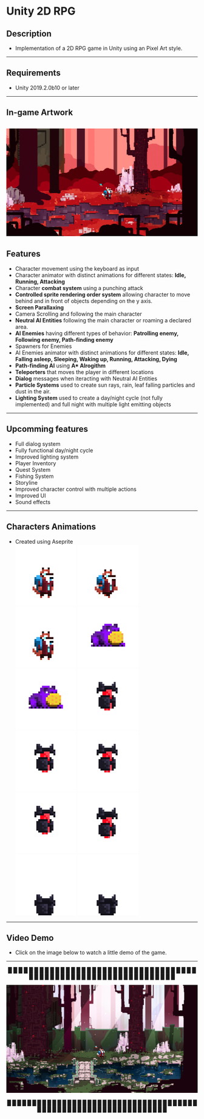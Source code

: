 # Unity 2D RPG
##  Description
* Implementation of a 2D RPG game in Unity using an Pixel Art style.
---
## Requirements
* Unity 2019.2.0b10 or later
---
## In-game Artwork

![alt text](https://github.com/PavelescuVictor/Unity2DRPG/blob/master/Image%20Progression%20Gif%20v2.gif)
---
## Features
* Character movement using the keyboard as input
* Character animator with distinct animations for different states: **Idle, Running, Attacking**
* Character **combat system** using a punching attack
* **Controlled sprite rendering order system** allowing character to move behind and in front of objects depending on the y axis.
* **Screen Parallaxing**
* Camera Scrolling and following the main character
* **Neutral AI Entities** following the main character or roaming a declared area.
* **AI Enemies** having different types of behavior: **Patrolling enemy, Following enemy, Path-finding enemy**
* Spawners for Enemies
* AI Enemies animator with distinct animations for different states: **Idle, Falling asleep, Sleeping, Waking up, Running, Attacking, Dying**
* **Path-finding AI** using **A\* Alrogithm**
* **Teleporters** that moves the player in different locations
* **Dialog** messages when iteracting with Neutral AI Entities
* **Particle Systems** used to create sun rays, rain, leaf falling particles and dust in the air.
* **Lighting System** used to create a day/night cycle (not fully implemented) and full night with multiple light emitting objects
---
## Upcomming features
* Full dialog system
* Fully functional day/night cycle
* Improved lighting system
* Player Inventory
* Quest System
* Fishing System
* Storyline
* Improved character control with multiple actions
* Improved UI
* Sound effects
---
## Characters Animations
* Created using Aseprite\
![alt text](https://github.com/PavelescuVictor/Unity2DRPG/blob/master/Obi%20Idle%20Right.gif)
![alt text](https://github.com/PavelescuVictor/Unity2DRPG/blob/master/Obi%20Running%20Right.gif)
![alt text](https://github.com/PavelescuVictor/Unity2DRPG/blob/master/Obi%20Atack%20Right.gif)
![alt text](https://github.com/PavelescuVictor/Unity2DRPG/blob/master/Frog%20Walking%20Right.gif)
![alt text](https://github.com/PavelescuVictor/Unity2DRPG/blob/master/Frog%20Idle%20Right.gif)
![alt text](https://github.com/PavelescuVictor/Unity2DRPG/blob/master/Enemy%201%20Idle%202%20Right.gif)
![alt text](https://github.com/PavelescuVictor/Unity2DRPG/blob/master/Enemy%201%20Idle%20Right.gif)
![alt text](https://github.com/PavelescuVictor/Unity2DRPG/blob/master/Enemy%201%20Walk%20Right.gif)
![alt text](https://github.com/PavelescuVictor/Unity2DRPG/blob/master/Enemy%201%20Attack%20Right.gif)
![alt text](https://github.com/PavelescuVictor/Unity2DRPG/blob/master/Enemy%201%20Asleep%20Right.gif)
![alt text](https://github.com/PavelescuVictor/Unity2DRPG/blob/master/Enemy%201%20Awake%20Right.gif)
![alt text](https://github.com/PavelescuVictor/Unity2DRPG/blob/master/Enemy%201%20Sleep%20Right.gif)
---
## Video Demo
* Click on the image below to watch a little demo of the game.
---
<kdb>
  <p align="center">&#9608 &#9608 &#9608 &#9608 &#9608 &#9608 &#9608 &#9608 &#9608 &#9608 &#9608 &#9608 &#9608 &#9608 &#9608 &#9608 &#9608 &#9608 &#9608 &#9608 &#9608 &#9608 &#9608 &#9608 &#9608 &#9608 &#9608 &#9608 &#9608 &#9608 &#9608 &#9608 &#9608 &#9608 &#9608 &#9608 &#9608 &#9608 &#9608 &#9608 &#9608 &#9608 &#9608 &#9608 &#9608 &#9608 &#9608 &#9608 &#9608 &#9608 &#9608 &#9608 &#9608 &#9608 &#9608 &#9608 &#9608 &#9608 &#9608 &#9608 &#9608 &#9608 &#9608 &#9608</p>
  <a href="https://www.youtube.com/watch?v=Mq7G_RWzq9g"><b><img src="https://github.com/PavelescuVictor/Unity2DRPG/blob/master/Image-Progression%208.png"/></a>
  <p align="center">&#9608 &#9608 &#9608 &#9608 &#9608 &#9608 &#9608 &#9608 &#9608 &#9608 &#9608 &#9608 &#9608 &#9608 &#9608 &#9608 &#9608 &#9608 &#9608 &#9608 &#9608 &#9608 &#9608 &#9608 &#9608 &#9608 &#9608 &#9608 &#9608 &#9608 &#9608 &#9608 &#9608 &#9608 &#9608 &#9608 &#9608 &#9608 &#9608 &#9608 &#9608 &#9608 &#9608 &#9608 &#9608 &#9608 &#9608 &#9608 &#9608 &#9608 &#9608 &#9608 &#9608 &#9608 &#9608 &#9608 &#9608 &#9608 &#9608 &#9608 &#9608 &#9608 &#9608 &#9608</p>
</kbd>
